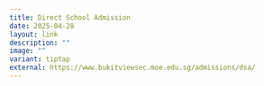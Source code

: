 ```yaml
---
title: Direct School Admission
date: 2025-04-28
layout: link
description: ""
image: ""
variant: tiptap
external: https://www.bukitviewsec.moe.edu.sg/admissions/dsa/
---
```

